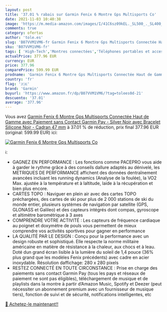 ```yaml
---
layout: post
title: '37.01 % rabais sur Garmin Fenix 6 Montre Gps Multisports Co'
date: 2021-11-03 10:40:38
image: 'https://m.media-amazon.com/images/I/41C6sz09kEL._SL500_._SL400_.jpg'
comments: true
category: ofertas
author: 'tole.es'
slug: 'B07VVM1VM6-fr Garmin Fenix 6 Montre Gps Multisports Connectée Haut de...'
sku: 'B07VVM1VM6-fr'
tags: [ 'High-Tech','Montres connectées','Téléphones portables et accessoires','garmin', ]
actualPrice: 377.96 EUR
currency: EUR
price: 377.96
comparePrice: 599.99 EUR
prodname: 'Garmin Fenix 6 Montre Gps Multisports Connectée Haut de Gamme avec Paiement sans Contact Garmin Pay - Silver Noir avec Bracelet Silicone Noir - Cadran 47 mm'
country: 'fr'
flag: '🇫🇷'
brand: 'Garmin'
buyurl: 'https://www.amazon.fr/dp/B07VVM1VM6/?tag=tolees0d-21'
descuento: '37.01'
average: '377.96'
---
```


Vous avez [Garmin Fenix 6 Montre Gps Multisports Connectée Haut de Gamme avec Paiement sans Contact Garmin Pay - Silver Noir avec Bracelet Silicone Noir - Cadran 47 mm](https://www.amazon.fr/dp/B07VVM1VM6/?tag=tolees0d-21)  à  37.01 % de réduction, prix final  377.96 EUR (original: 599.99 EUR) ici:

[![Garmin Fenix 6 Montre Gps Multisports Co](https://m.media-amazon.com/images/I/41C6sz09kEL._SL500_._SL400_.jpg)](https://www.amazon.fr/dp/B07VVM1VM6/?tag=tolees0d-21)

ℹ️:

- GAGNEZ EN PERFORMANCE : Les fonctions comme PACEPRO vous aide à garder le rythme grâce à des conseils dallure adaptés au dénivelé, les METRIQUES DE PERFORMANCE affichent des données dentraînement avancées incluant les running dynamics (Analyse de la foulée), la VO2 Max. ajustée à la température et à laltitude, laide à la récupération et bien plus encore.
- CARTES TOPO : Naviguer en plein air avec des cartes TOPO préchargées, des cartes de ski pour plus de 2 000 stations de ski du monde entier, plusieurs systèmes de navigation par satellite (GPS, GLONASS et Galileo) et des capteurs intégrés dont compas, gyroscope et altimètre barométrique à 3 axes
- COMPRENDRE VOTRE ACTIVITÉ : Les capteurs de fréquence cardiaque au poignet et doxymètre de pouls vous permettent de mieux comprendre vos activités sportives pour gagner en performance
- LA QUALITÉ PAR LE DESIGN : Conçu pour la performance avec un design robuste et sophistiqué. Elle respecte la norme militaire américaine en matière de résistance à la chaleur, aux chocs et à leau. Doté dun grand écran lisible à la lumière du soleil de 1,4 pouce (36% plus grand que les modèles Fenix ​​précédents) avec cadre en acier inoxydable. Résolution daffichage: 280 x 280 pixels
- RESTEZ CONNECTÉ EN TOUTE CIRCONSTANCE : Prise en charge des paiements sans contact Garmin Pay (tous les pays et réseaux de paiement ne sont pas éligibles), téléchargement de musique et de playlists dans la montre à partir d’Amazon Music, Spotify et Deezer (peut nécessiter un abonnement premium avec un fournisseur de musique tiers), fonction de suivi et de sécurité, notifications intelligentes, etc

[🛒 Achetez-le maintenant!!](https://www.amazon.fr/dp/B07VVM1VM6/?tag=tolees0d-21)
